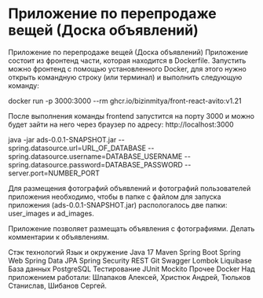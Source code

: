 # Приложение по перепродаже вещей (Доска объявлений)

Приложение по перепродаже вещей (Доска объявлений)
Приложение состоит из фронтенд части, которая находится в Dockerfile. Запустить можно фронтенд с помощью установленного Docker, для этого нужно открыть командную строку (или терминал) и выполнить следующую команду:

docker run -p 3000:3000 --rm ghcr.io/bizinmitya/front-react-avito:v1.21

После выполнения команды frontend запустится на порту 3000 и можно будет зайти на него через браузер по адресу: http://localhost:3000

java -jar ads-0.0.1-SNAPSHOT.jar --spring.datasource.url=URL_OF_DATABASE --spring.datasource.username=DATABASE_USERNAME --spring.datasource.password=DATABASE_PASSWORD --server.port=NUMBER_PORT

Для размещения фотографий объявлений и фотографий пользователей приложения необходимо, чтобы в папке с файлом для запуска приложения (ads-0.0.1-SNAPSHOT.jar) распологалось две папки: user_images и ad_images.

Приложение позволяет размещать объявления с фотографиями. Делать комментарии к объявлениям.

Стэк технологий
Язык и окружение
Java 17
Maven
Spring Boot
Spring Web
Spring Data JPA
Spring Security
REST
Git
Swagger
Lombok
Liquibase
База данных
PostgreSQL
Тестирование
JUnit
Mockito
Прочее
Docker
Над приложением работали: Шлапаков Алексей, Христюк Андрей, Тюльков Станислав, Шибанов Сергей.

